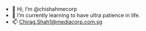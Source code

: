 - 👋 Hi, I’m @chishahmecorp
- 🌱 I’m currently learning to have ultra patience in life.
- 📫 Chirag.Shah1@mediacorp.com.sg

<!---
chishahmecorp/chishahmecorp is a ✨ special ✨ repository because its `README.md` (this file) appears on your GitHub profile.
You can click the Preview link to take a look at your changes.
--->
